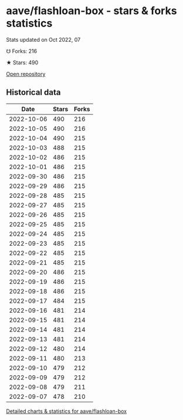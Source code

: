 # aave/flashloan-box - stars & forks statistics

Stats updated on Oct 2022, 07

☋ Forks: 216

★ Stars: 490

[Open repository](https://github.com/aave/flashloan-box)

## Historical data
| Date | Stars | Forks |
|------|-------|-------|
| 2022-10-06 | 490 | 216 | 
| 2022-10-05 | 490 | 216 | 
| 2022-10-04 | 490 | 215 | 
| 2022-10-03 | 488 | 215 | 
| 2022-10-02 | 486 | 215 | 
| 2022-10-01 | 486 | 215 | 
| 2022-09-30 | 486 | 215 | 
| 2022-09-29 | 486 | 215 | 
| 2022-09-28 | 485 | 215 | 
| 2022-09-27 | 485 | 215 | 
| 2022-09-26 | 485 | 215 | 
| 2022-09-25 | 485 | 215 | 
| 2022-09-24 | 485 | 215 | 
| 2022-09-23 | 485 | 215 | 
| 2022-09-22 | 485 | 215 | 
| 2022-09-21 | 485 | 215 | 
| 2022-09-20 | 486 | 215 | 
| 2022-09-19 | 486 | 215 | 
| 2022-09-18 | 486 | 215 | 
| 2022-09-17 | 484 | 215 | 
| 2022-09-16 | 481 | 214 | 
| 2022-09-15 | 481 | 214 | 
| 2022-09-14 | 481 | 214 | 
| 2022-09-13 | 481 | 214 | 
| 2022-09-12 | 480 | 214 | 
| 2022-09-11 | 480 | 213 | 
| 2022-09-10 | 479 | 212 | 
| 2022-09-09 | 479 | 212 | 
| 2022-09-08 | 479 | 211 | 
| 2022-09-07 | 478 | 210 | 


[Detailed charts & statistics for aave/flashloan-box](https://reviewgithub.com/rep/aave/flashloan-box)
